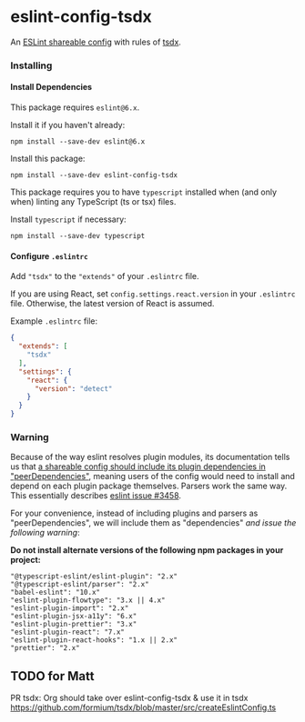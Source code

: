 # eslint-config-tsdx

An [ESLint shareable config](https://eslint.org/docs/developer-guide/shareable-configs.html)
with rules of [tsdx](https://github.com/formium/tsdx).

### Installing

#### Install Dependencies

This package requires `eslint@6.x`.

Install it if you haven't already:

```
npm install --save-dev eslint@6.x
```  

Install this package:

```
npm install --save-dev eslint-config-tsdx
```

This package requires you to have `typescript` installed when (and only when) linting any TypeScript (ts or tsx) files.

Install `typescript` if necessary:

```
npm install --save-dev typescript
```

#### Configure `.eslintrc`

Add `"tsdx"` to the `"extends"` of your `.eslintrc` file.

If you are using React, set `config.settings.react.version` in your `.eslintrc` file.
Otherwise, the latest version of React is assumed.

Example `.eslintrc` file:

```json
{
  "extends": [
    "tsdx"
  ],
  "settings": {
    "react": {
      "version": "detect"  
    }
  }
}
```

### Warning

Because of the way eslint resolves plugin modules, 
its documentation tells us that [a shareable config should include its plugin dependencies in "peerDependencies"](https://eslint.org/docs/developer-guide/shareable-configs.html#publishing-a-shareable-config),
meaning users of the config would need to install and depend on each plugin package themselves.
Parsers work the same way. 
This essentially describes [eslint issue #3458](https://github.com/eslint/eslint/issues/3458). 

For your convenience, 
instead of including plugins and parsers as "peerDependencies", 
we will include them as "dependencies" *and issue the following warning*:

**Do not install alternate versions of the following npm packages in your project:**

```
"@typescript-eslint/eslint-plugin": "2.x"
"@typescript-eslint/parser": "2.x"
"babel-eslint": "10.x"
"eslint-plugin-flowtype": "3.x || 4.x"
"eslint-plugin-import": "2.x"
"eslint-plugin-jsx-a11y": "6.x"
"eslint-plugin-prettier": "3.x"
"eslint-plugin-react": "7.x"
"eslint-plugin-react-hooks": "1.x || 2.x"
"prettier": "2.x"
```


## TODO for Matt

PR tsdx: Org should take over eslint-config-tsdx & use it in tsdx 
    https://github.com/formium/tsdx/blob/master/src/createEslintConfig.ts

